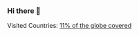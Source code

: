 ### Hi there 👋

Visited Countries: [11% of the globe covered](https://cmoreira.net/visited-countries-map/?vcstitle=&inacolor=%23e0e0e0&actcolor=%236699cc&vcscountries=AT,BE,CZ,DK,EE,FR,DE,GI,GR,GG,HU,IE,IM,IT,JE,LV,LT,NL,NO,PL,PT,SK,ES,GB,VA,US&)
